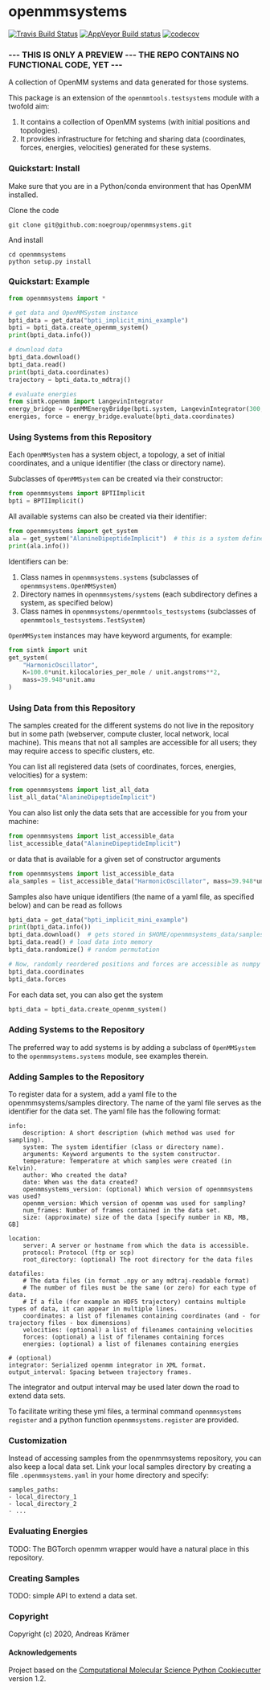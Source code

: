 openmmsystems
==============================
[//]: # (Badges)
[![Travis Build Status](https://travis-ci.com/REPLACE_WITH_OWNER_ACCOUNT/ProjectName.svg?branch=master)](https://travis-ci.com/REPLACE_WITH_OWNER_ACCOUNT/ProjectName)
[![AppVeyor Build status](https://ci.appveyor.com/api/projects/status/REPLACE_WITH_APPVEYOR_LINK/branch/master?svg=true)](https://ci.appveyor.com/project/REPLACE_WITH_OWNER_ACCOUNT/ProjectName/branch/master)
[![codecov](https://codecov.io/gh/REPLACE_WITH_OWNER_ACCOUNT/ProjectName/branch/master/graph/badge.svg)](https://codecov.io/gh/REPLACE_WITH_OWNER_ACCOUNT/ProjectName/branch/master)


### --- THIS IS ONLY A PREVIEW --- THE REPO CONTAINS NO FUNCTIONAL CODE, YET ---

A collection of OpenMM systems and data generated for those systems.

This package is an extension of the `openmmtools.testsystems` module with a twofold aim:
1) It contains a collection of OpenMM systems (with initial positions and topologies).
2) It provides infrastructure for fetching and sharing data (coordinates, forces, energies, velocities)
generated for these systems.

### Quickstart: Install
Make sure that you are in a Python/conda environment that has OpenMM installed.

Clone the code
```
git clone git@github.com:noegroup/openmmsystems.git
```

And install
```
cd openmmsystems
python setup.py install
```


### Quickstart: Example
```python
from openmmsystems import *

# get data and OpenMMSystem instance
bpti_data = get_data("bpti_implicit_mini_example")
bpti = bpti_data.create_openmm_system()
print(bpti_data.info())

# download data
bpti_data.download()
bpti_data.read()
print(bpti_data.coordinates)
trajectory = bpti_data.to_mdtraj()

# evaluate energies
from simtk.openmm import LangevinIntegrator
energy_bridge = OpenMMEnergyBridge(bpti.system, LangevinIntegrator(300,1,0.0002))
energies, force = energy_bridge.evaluate(bpti_data.coordinates)
```

### Using Systems from this Repository

Each `OpenMMSystem` has a system object, a topology, a set of initial coordinates, and a unique identifier (the class 
or directory name).

Subclasses of `OpenMMSystem` can be created via their constructor:
```python
from openmmsystems import BPTIImplicit
bpti = BPTIImplicit()
```

All available systems can also be created via their identifier:

```python
from openmmsystems import get_system
ala = get_system("AlanineDipeptideImplicit")  # this is a system defined in openmmtools_testsystems
print(ala.info())
```

Identifiers can be:
1) Class names in `openmmsystems.systems` (subclasses of `openmmsystems.OpenMMSystem`)
2) Directory names in `openmmsystems/systems` (each subdirectory defines a system, as specified below)
3) Class names in `openmmsystems/openmmtools_testsystems` (subclasses of `openmmtools_testsystems.TestSystem`)

`OpenMMSystem` instances may have keyword arguments, for example:

```python
from simtk import unit
get_system(
    "HarmonicOscillator", 
    K=100.0*unit.kilocalories_per_mole / unit.angstroms**2, 
    mass=39.948*unit.amu
)
```


### Using Data from this Repository

The samples created for the different systems do not live in the repository 
but in some path (webserver, compute cluster, local network, local machine).
This means that not all samples are accessible for all users; they may require access to specific clusters, etc.

You can list all registered data (sets of coordinates, forces, energies, velocities) for a system:

```python
from openmmsystems import list_all_data
list_all_data("AlanineDipeptideImplicit")
```

You can also list only the data sets that are accessible for you from your machine:

```python
from openmmsystems import list_accessible_data
list_accessible_data("AlanineDipeptideImplicit")
```

or data that is available for a given set of constructor arguments

```python
from openmmsystems import list_accessible_data
ala_samples = list_accessible_data("HarmonicOscillator", mass=39.948*unit.amu)
```

Samples also have unique identifiers (the name of a yaml file, as specified below) and can be read as follows 
```python
bpti_data = get_data("bpti_implicit_mini_example")
print(bpti_data.info())
bpti_data.download()  # gets stored in $HOME/openmmsystems_data/samples
bpti_data.read() # load data into memory
bpti_data.randomize() # random permutation

# Now, randomly reordered positions and forces are accessible as numpy arrays
bpti_data.coordinates
bpti_data.forces
```

For each data set, you can also get the system
```python
bpti_data = bpti_data.create_openmm_system()
```


### Adding Systems to the Repository

The preferred way to add systems is by adding a subclass of `OpenMMSystem` to the `openmmsystems.systems` module, 
see examples therein. 

### Adding Samples to the Repository

To register data for a system, add a yaml file to the openmmsystems/samples directory.
The name of the yaml file serves as the identifier for the data set. The yaml file has the following format:

```
info:
    description: A short description (which method was used for sampling).
    system: The system identifier (class or directory name).
    arguments: Keyword arguments to the system constructor.
    temperature: Temperature at which samples were created (in Kelvin).
    author: Who created the data?
    date: When was the data created?
    openmmsystems_version: (optional) Which version of openmmsystems was used?
    openmm_version: Which version of openmm was used for sampling?
    num_frames: Number of frames contained in the data set.
    size: (approximate) size of the data [specify number in KB, MB, GB]

location:
    server: A server or hostname from which the data is accessible.
    protocol: Protocol (ftp or scp)
    root_directory: (optional) The root directory for the data files

datafiles:  
    # The data files (in format .npy or any mdtraj-readable format)
    # The number of files must be the same (or zero) for each type of data.
    # If a file (for example an HDF5 trajectory) contains multiple types of data, it can appear in multiple lines.
    coordinates: a list of filenames containing coordinates (and - for trajectory files - box dimensions)
    velocities: (optional) a list of filenames containing velocities
    forces: (optional) a list of filenames containing forces
    energies: (optional) a list of filenames containing energies

# (optional)
integrator: Serialized openmm integrator in XML format.
output_interval: Spacing between trajectory frames.
```

The integrator and output interval may be used later down the road to extend data sets.

To facilitate writing these yml files, a terminal command `openmmsystems register` and a python function
`openmmsystems.register` are provided.


### Customization

Instead of accessing samples from the openmmsystems repository, you can also keep a local data set.
Link your local samples directory by creating a file `.openmmsystems.yaml` in your home directory and specify:

```
samples_paths:
- local_directory_1
- local_directory_2
- ...
```

### Evaluating Energies

TODO: The BGTorch openmm wrapper would have a natural place in this repository.

### Creating Samples

TODO: simple API to extend a data set.

### Copyright

Copyright (c) 2020, Andreas Krämer


#### Acknowledgements
 
Project based on the 
[Computational Molecular Science Python Cookiecutter](https://github.com/molssi/cookiecutter-cms) version 1.2.
